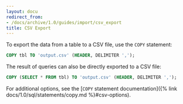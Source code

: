 ```yaml
---
layout: docu
redirect_from:
- /docs/archive/1.0/guides/import/csv_export
title: CSV Export
---
```


To export the data from a table to a CSV file, use the `COPY` statement:

```sql
COPY tbl TO 'output.csv' (HEADER, DELIMITER ',');
```

The result of queries can also be directly exported to a CSV file:

```sql
COPY (SELECT * FROM tbl) TO 'output.csv' (HEADER, DELIMITER ',');
```

For additional options, see the [`COPY` statement documentation]({% link docs/1.0/sql/statements/copy.md %}#csv-options).